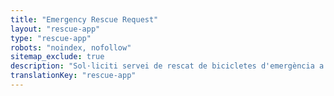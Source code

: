```yaml
---
title: "Emergency Rescue Request"
layout: "rescue-app"
type: "rescue-app"
robots: "noindex, nofollow"
sitemap_exclude: true
description: "Sol·liciti servei de rescat de bicicletes d'emergència a Mallorca. Resposta ràpida per avaries, accidents i emergències ciclistes a qualsevol lloc de l'illa."
translationKey: "rescue-app"
---
```

